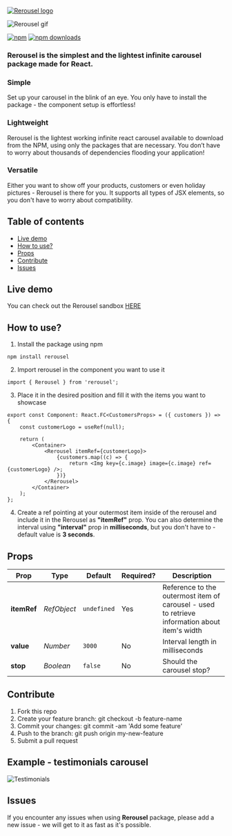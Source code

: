 [![Rerousel logo](https://svgshare.com/i/TUi.svg)](https://rerousel.netlify.app/)

![Rerousel gif](https://s2.gifyu.com/images/rerousel3.gif)

[![npm](https://img.shields.io/npm/v/rerousel.svg?style=flat-square)](https://www.npmjs.com/package/rerousel) [ ![npm downloads](https://img.shields.io/npm/dt/rerousel.svg?style=flat-square)](https://www.npmjs.com/package/rerousel)

### Rerousel is the simplest and the lightest infinite carousel package made for React.

### Simple

Set up your carousel in the blink of an eye. You only have to install the package - the component setup is effortless!

### Lightweight

Rerousel is the lightest working infinite react carousel available to download from the NPM, using only the packages that are necessary. You don’t have to worry about thousands of dependencies flooding your application!

### Versatile

Either you want to show off your products, customers or even holiday pictures - Rerousel is there for you.
It supports all types of JSX elements, so you don't have to worry about compatibility.

## Table of contents

-   [Live demo](#live-demo)
-   [How to use?](#how-to-use)
-   [Props](#props)
-   [Contribute](#contribute)
-   [Issues](#issues)

## Live demo

You can check out the Rerousel sandbox [HERE](https://rerousel.netlify.app/)

## How to use?

1. Install the package using npm

```
npm install rerousel
```

2. Import rerousel in the component you want to use it

```tsx
import { Rerousel } from 'rerousel';
```

3. Place it in the desired position and fill it with the items you want to showcase

```tsx
export const Component: React.FC<CustomersProps> = ({ customers }) => {
    const customerLogo = useRef(null);

    return (
        <Container>
            <Rerousel itemRef={customerLogo}>
                {customers.map((c) => {
                    return <Img key={c.image} image={c.image} ref={customerLogo} />;
                })}
            </Rerousel>
        </Container>
    );
};
```

4. Create a ref pointing at your outermost item inside of the rerousel and include it in the Rerousel as **"itemRef"** prop.
   You can also determine the interval using **"interval"** prop in **milliseconds**, but you don't have to - default value is **3 seconds**.

## Props

| Prop        | Type                     | Default     | Required? | Description                                                                                   |
| ----------- | ------------------------ | ----------- | --------- | --------------------------------------------------------------------------------------------- |
| **itemRef** | _RefObject<HTMLElement>_ | `undefined` | Yes       | Reference to the outermost item of carousel - used to retrieve information about item's width |
| **value**   | _Number_                 | `3000`      | No        | Interval length in milliseconds                                                               |
| **stop**   | _Boolean_                 | `false`      | No        | Should the carousel stop?                                                            |

## Contribute

1.  Fork this repo
2.  Create your feature branch: git checkout -b feature-name
3.  Commit your changes: git commit -am 'Add some feature'
4.  Push to the branch: git push origin my-new-feature
5.  Submit a pull request

## Example - testimonials carousel

![Testimonials](https://s2.gifyu.com/images/rerousel-example.gif)

## Issues

If you encounter any issues when using **Rerousel** package, please add a new issue - we will get to it as fast as it's possible.
